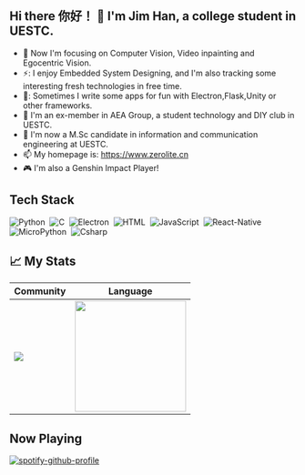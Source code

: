 ## Hi there 你好！ 👋 I'm Jim Han, a college student in UESTC.


 <!--<img align="right" src="https://i2.hdslb.com/bfs/face/d4115a4efbeaf36516a7a22924ca3cf7aa0270dd.jpg" style="width:150px;height:150px;border-radius: 60px"/>-->

- :orange_book: Now I'm focusing on Computer Vision, Video inpainting and Egocentric Vision.
- ⚡: I enjoy Embedded System Designing, and I'm also tracking some interesting fresh technologies in free time.
- 🚀: Sometimes I write some apps for fun with Electron,Flask,Unity or other frameworks.
- 🔭 I'm an ex-member in AEA Group, a student technology and DIY club in UESTC.
- :hammer: I'm now a M.Sc candidate in information and communication engineering at UESTC.
- 📫 My homepage is: https://www.zerolite.cn
- 🎮 I'm also a Genshin Impact Player!

## Tech Stack
![Python](https://img.shields.io/badge/-Python-05122A?style=flat&logo=python)&nbsp;
![C](https://img.shields.io/badge/-C-05122A?style=flat&logo=c)&nbsp;
![Electron](https://img.shields.io/badge/-Electron-05122A?style=flat&logo=electron)&nbsp;
![HTML](https://img.shields.io/badge/-HTML-05122A?style=flat&logo=html5)&nbsp;
![JavaScript](https://img.shields.io/badge/-JavaScript-05122A?style=flat&logo=JavaScript)&nbsp;
![React-Native](https://img.shields.io/badge/-ReactNative-05122A?style=flat&logo=React)&nbsp;
![MicroPython](https://img.shields.io/badge/-MicroPython-05122A?style=flat&logo=micropython)&nbsp;
![Csharp](https://img.shields.io/badge/-C_Sharp-05122A?style=flat&logo=csharp)&nbsp;


## 📈 My Stats

|Community|Language|
|---|---|
|<img src="https://github-readme-stats.vercel.app/api?username=JimHans&show_icons=true&theme=github_dark&hide_title=false" />|<img src="https://github-readme-stats.vercel.app/api/top-langs/?username=JimHans&layout=compact&hide=html&theme=github_dark&langs_count=8" style="height:195px;cursor:default" />|

## Now Playing
[![spotify-github-profile](https://spotify-github-profile.kittinanx.com/api/view?uid=160z9jghcuas8e8imjx9rvzqc&cover_image=true&theme=novatorem&show_offline=true&background_color=121212&interchange=true&bar_color=db6729&bar_color_cover=true)](https://spotify-github-profile.kittinanx.com/api/view?uid=160z9jghcuas8e8imjx9rvzqc&redirect=true)
<!--
**JimHans/JimHans** is a ✨ _special_ ✨ repository because its `README.md` (this file) appears on your GitHub profile.

Here are some ideas to get you started:

- 🔭 I’m currently working on ...
- 🌱 I’m currently learning ...
- 👯 I’m looking to collaborate on ...
- 🤔 I’m looking for help with ...
- 💬 Ask me about ...
- 📫 How to reach me: ...
- 😄 Pronouns: ...
- ⚡ Fun fact: ...
-->

